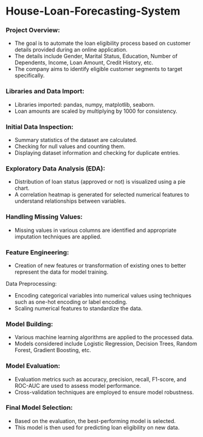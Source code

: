 # House-Loan-Forecasting-System
### Project Overview:
- The goal is to automate the loan eligibility process based on customer details provided during an online application.
- The details include Gender, Marital Status, Education, Number of Dependents, Income, Loan Amount, Credit History, etc.
- The company aims to identify eligible customer segments to target specifically.

### Libraries and Data Import:
- Libraries imported: pandas, numpy, matplotlib, seaborn.
- Loan amounts are scaled by multiplying by 1000 for consistency.

### Initial Data Inspection:
- Summary statistics of the dataset are calculated.
- Checking for null values and counting them.
- Displaying dataset information and checking for duplicate entries.

### Exploratory Data Analysis (EDA):
- Distribution of loan status (approved or not) is visualized using a pie chart.
- A correlation heatmap is generated for selected numerical features to understand relationships between variables.

### Handling Missing Values:
- Missing values in various columns are identified and appropriate imputation techniques are applied.

### Feature Engineering:
- Creation of new features or transformation of existing ones to better represent the data for model training.

Data Preprocessing:
- Encoding categorical variables into numerical values using techniques such as one-hot encoding or label encoding.
- Scaling numerical features to standardize the data.

### Model Building:
- Various machine learning algorithms are applied to the processed data.
- Models considered include Logistic Regression, Decision Trees, Random Forest, Gradient Boosting, etc.

### Model Evaluation:
- Evaluation metrics such as accuracy, precision, recall, F1-score, and ROC-AUC are used to assess model performance.
- Cross-validation techniques are employed to ensure model robustness.

### Final Model Selection:
- Based on the evaluation, the best-performing model is selected.
- This model is then used for predicting loan eligibility on new data.
